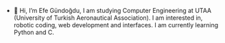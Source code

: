 - 👋 Hi, I’m Efe Gündoğdu, I am studying Computer Engineering at UTAA (University of Turkish Aeronautical Association).
I am interested in, robotic coding, web development and interfaces.
I am currently learning Python and C.
